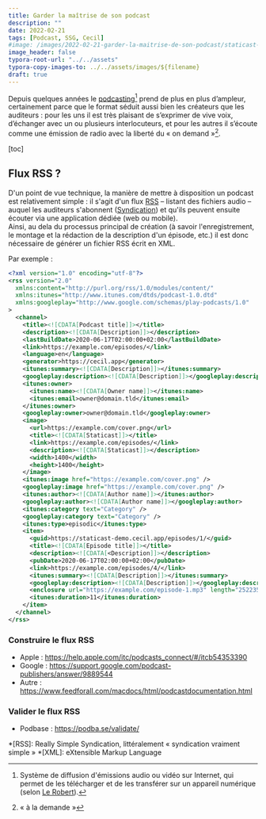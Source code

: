 ```yaml
---
title: Garder la maîtrise de son podcast
description: ""
date: 2022-02-21
tags: [Podcast, SSG, Cecil]
#image: /images/2022-02-21-garder-la-maitrise-de-son-podcast/staticast-preview.png
image_header: false
typora-root-url: "../../assets"
typora-copy-images-to: ../../assets/images/${filename}
draft: true
---
```


Depuis quelques années le [podcasting](/tags/podcast)[^podcasting] prend de plus en plus d’ampleur, certainement parce que le format séduit aussi bien les créateurs que les auditeurs : pour les uns il est très plaisant de s’exprimer de vive voix, d’échanger avec un ou plusieurs interlocuteurs, et pour les autres il s’écoute comme une émission de radio avec la liberté du « on demand »[^on-demand].

<!-- break -->

[toc]

## Flux RSS ?

D'un point de vue technique, la manière de mettre à disposition un podcast est relativement simple : il s'agit d'un flux [RSS](https://fr.m.wikipedia.org/wiki/RSS) – listant des fichiers audio – auquel les auditeurs s'abonnent ([Syndication](https://fr.m.wikipedia.org/wiki/Wikip%C3%A9dia:Syndication)) et qu'ils peuvent ensuite écouter via une application dédiée (web ou mobile).  
Ainsi, au dela du processus principal de création (à savoir l'enregistrement, le montage et la rédaction de la description d'un épisode, etc.) il est donc nécessaire de générer un fichier RSS écrit en XML.

Par exemple :

```xml
<?xml version="1.0" encoding="utf-8"?>
<rss version="2.0"
  xmlns:content="http://purl.org/rss/1.0/modules/content/"
  xmlns:itunes="http://www.itunes.com/dtds/podcast-1.0.dtd"
  xmlns:googleplay="http://www.google.com/schemas/play-podcasts/1.0"
>
  <channel>
    <title><![CDATA[Podcast title]]></title>
    <description><![CDATA[Description]]></description>
    <lastBuildDate>2020-06-17T02:00:00+02:00</lastBuildDate>
    <link>https://example.com/episodes/</link>
    <language>en</language>
    <generator>https://cecil.app</generator>
    <itunes:summary><![CDATA[Description]]></itunes:summary>
    <googleplay:description><![CDATA[Description]]></googleplay:description>
    <itunes:owner>
      <itunes:name><![CDATA[Owner name]]></itunes:name>
      <itunes:email>owner@domain.tld</itunes:email>
    </itunes:owner>
    <googleplay:owner>owner@domain.tld</googleplay:owner>
    <image>
      <url>https://example.com/cover.png</url>
      <title><![CDATA[Staticast]]></title>
      <link>https://example.com/episodes/</link>
      <description><![CDATA[Staticast]]></description>
      <width>1400</width>
      <height>1400</height>
    </image>
    <itunes:image href="https://example.com/cover.png" />
    <googleplay:image href="https://example.com/cover.png" />
    <itunes:author><![CDATA[Author name]]></itunes:author>
    <googleplay:author><![CDATA[Author name]]></googleplay:author>
    <itunes:category text="Category" />
    <googleplay:category text="Category" />
    <itunes:type>episodic</itunes:type>
    <item>
      <guid>https://staticast-demo.cecil.app/episodes/1/</guid>
      <title><![CDATA[Episode title]]></title>
      <description><![CDATA[<Description]]></description>
      <pubDate>2020-06-17T02:00:00+02:00</pubDate>
      <link>https://example.com/episodes/4/</link>
      <itunes:summary><![CDATA[Description]]></itunes:summary>
      <googleplay:description><![CDATA[Description]]></googleplay:description>
      <enclosure url="https://example.com/episode-1.mp3" length="252235" type="audio/mpeg" />
      <itunes:duration>11</itunes:duration>
    </item>
  </channel>
</rss>
```



### Construire le flux RSS

- Apple : https://help.apple.com/itc/podcasts_connect/#/itcb54353390
- Google : https://support.google.com/podcast-publishers/answer/9889544
- Autre : https://www.feedforall.com/macdocs/html/podcastdocumentation.html

### Valider le flux RSS

- Podbase : https://podba.se/validate/










[^podcasting]: Système de diffusion d'émissions audio ou vidéo sur Internet, qui permet de les télécharger et de les transférer sur un appareil numérique (selon [Le Robert](https://www.lerobert.com/google-dictionnaire-fr?param=podcasting)).

[^on-demand]: « à la demande »

*[RSS]: Really Simple Syndication, littéralement « syndication vraiment simple »
*[XML]: eXtensible Markup Language
